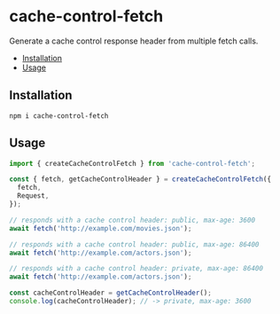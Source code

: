 # cache-control-fetch

Generate a cache control response header from multiple fetch calls.

* [Installation](#installation)
* [Usage](#usage)

## Installation

```
npm i cache-control-fetch
```

## Usage

```js
import { createCacheControlFetch } from 'cache-control-fetch';

const { fetch, getCacheControlHeader } = createCacheControlFetch({
  fetch,
  Request,
});

// responds with a cache control header: public, max-age: 3600
await fetch('http://example.com/movies.json');  

// responds with a cache control header: public, max-age: 86400
await fetch('http://example.com/actors.json');

// responds with a cache control header: private, max-age: 86400
await fetch('http://example.com/actors.json');

const cacheControlHeader = getCacheControlHeader();
console.log(cacheControlHeader); // -> private, max-age: 3600
```
